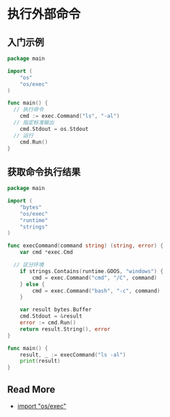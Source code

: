 # 执行外部命令



## 入门示例

```go
package main

import (
	"os"
	"os/exec"
)

func main() {
  // 执行命令
	cmd := exec.Command("ls", "-al")
  // 指定标准输出
	cmd.Stdout = os.Stdout
  // 运行
	cmd.Run()
}
```



## 获取命令执行结果

```go
package main

import (
	"bytes"
	"os/exec"
	"runtime"
	"strings"
)

func execCommand(command string) (string, error) {
	var cmd *exec.Cmd

  // 区分环境
	if strings.Contains(runtime.GOOS, "windows") {
		cmd = exec.Command("cmd", "/C", command)
	} else {
		cmd = exec.Command("bash", "-c", command)
	}

	var result bytes.Buffer
	cmd.Stdout = &result
	error := cmd.Run()
	return result.String(), error
}

func main() {
	result, _ := execCommand("ls -al")
	print(result)
}

```





## Read More

- [import "os/exec"](https://studygolang.com/pkgdoc)